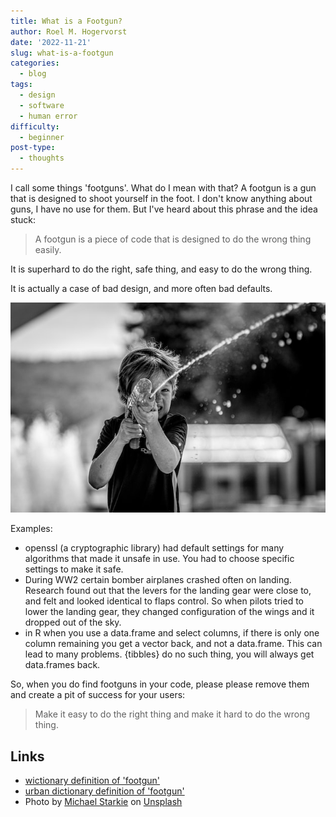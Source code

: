 ```yaml
---
title: What is a Footgun?
author: Roel M. Hogervorst
date: '2022-11-21'
slug: what-is-a-footgun
categories:
  - blog
tags:
  - design
  - software
  - human error
difficulty:
  - beginner
post-type:
  - thoughts
---
```


I call some things 'footguns'. What do I mean with that?
A footgun is a gun that is designed to shoot yourself in the foot.
I don't know anything about guns, I have no use for them. But I've heard about this phrase
and the idea stuck:

> A footgun is a piece of code that is designed to do the wrong thing easily.

It is superhard to do the right, safe thing, and easy to do the wrong thing.

It is actually a case of bad design, and more often bad defaults.

![a child shooting a water pistol](michael-starkie-WhAZTTt7Lcw-unsplash.jpg)


Examples: 

- openssl (a cryptographic library) had default settings for many algorithms that made it unsafe in use. You had to choose specific settings to make it safe. 
- During WW2 certain bomber airplanes crashed often on landing. Research found out that the levers for the landing gear were close to, and felt and looked identical to flaps control. So when pilots tried to lower the landing gear, they changed configuration of the wings and it dropped out of the sky.
- in R when you use a data.frame and select columns, if there is only one column remaining you get a vector back, and not a data.frame. This can lead to many problems. {tibbles} do no such thing, you will always get data.frames back.


So, when you do find footguns in your code, please please remove them and create a pit of success for your users:

> Make it easy to do the right thing and make it hard to do the wrong thing.



## Links
- [wictionary definition of 'footgun'](https://en.wiktionary.org/wiki/footgun)
- [urban dictionary definition of 'footgun'](https://www.urbandictionary.com/define.php?term=footgun)
- Photo by <a href="https://unsplash.com/@starkie_pics?utm_source=unsplash&utm_medium=referral&utm_content=creditCopyText">Michael Starkie</a> on <a href="https://unsplash.com/s/photos/water-pistol?utm_source=unsplash&utm_medium=referral&utm_content=creditCopyText">Unsplash</a>
  
